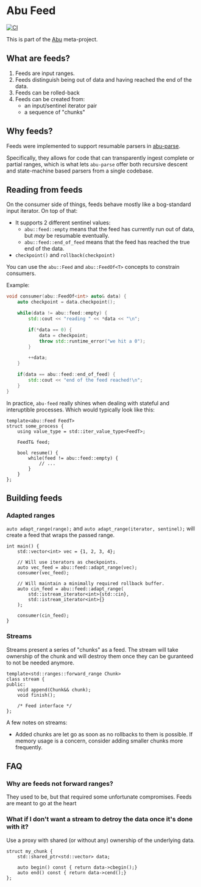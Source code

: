 # Abu Feed

[![CI](https://github.com/abu-lib/feed/actions/workflows/ci.yml/badge.svg)](https://github.com/abu-lib/feed/actions/workflows/ci.yml)

This is part of the [Abu](http://github.com/abu-lib/abu) meta-project.

## What are feeds?

1) Feeds are input ranges.
2) Feeds distinguish being out of data and having reached the end of the data.
3) Feeds can be rolled-back
3) Feeds can be created from:
    - an input/sentinel iterator pair
    - a sequence of "chunks"

## Why feeds?

Feeds were implemented to support resumable parsers in 
[abu-parse](http://github.com/FrancoisChabot/abu-parse).

Specifically, they allows for code that can transparently ingest complete or 
partial ranges, which is what lets `abu-parse` offer both recursive descent and
state-machine based parsers from a single codebase.

## Reading from feeds

On the consumer side of things, feeds behave mostly like a bog-standard input
iterator. On top of that:
- It supports 2 different sentinel values:
    - `abu::feed::empty` means that the feed has currently run out of data, but *may* 
       be resumable eventually.
    - `abu::feed::end_of_feed` means that the feed has reached the true end of the 
       data.
- `checkpoint()` and `rollback(checkpoint)` 

You can use the `abu::Feed` and `abu::FeedOf<T>` concepts to constrain consumers.

Example:

```cpp
void consumer(abu::FeedOf<int> auto& data) {
    auto checkpoint = data.checkpoint();

    while(data != abu::feed::empty) {
        std::cout << "reading " << *data << "\n";

        if(*data == 0) {
            data = checkpoint;
            throw std::runtime_error("we hit a 0");
        }

        ++data;
    }

    if(data == abu::feed::end_of_feed) {
        std::cout << "end of the feed reached!\n";
    }
}
```

In practice, `abu-feed` really shines when dealing with stateful and 
interuptible processes. Which would typically look like this:

```
template<abu::Feed FeedT>
struct some_process {
    using value_type = std::iter_value_type<FeedT>;
    
    FeedT& feed;

    bool resume() {
        while(feed != abu::feed::empty) {
            // ...
        }
    }
};
```

## Building feeds

### Adapted ranges

`auto adapt_range(range);` and `auto adapt_range(iterator, sentinel);` will 
create a feed that wraps the passed range.

```
int main() {
    std::vector<int> vec = {1, 2, 3, 4};

    // Will use iterators as checkpoints.
    auto vec_feed = abu::feed::adapt_range(vec);
    consumer(vec_feed);

    // Will maintain a minimally required rollback buffer.
    auto cin_feed = abu::feed::adapt_range(
        std::istream_iterator<int>{std::cin}, 
        std::istream_iterator<int>{}
    );

    consumer(cin_feed);
}
```
### Streams

Streams present a series of "chunks" as a feed. The stream will take ownership
of the chunk and will destroy them once they can be guranteed to not be needed
anymore.

```
template<std::ranges::forward_range Chunk>
class stream {
public:
    void append(Chunk&& chunk);
    void finish();

    /* Feed interface */
};
```

A few notes on streams:
- Added chunks are let go as soon as no rollbacks to them is possible. If memory
  usage is a concern, consider adding smaller chunks more frequently.

## FAQ

### Why are feeds not forward ranges?

They used to be, but that required some unfortunate compromises. Feeds are meant
to go at the heart 

### What if I don't want a stream to detroy the data once it's done with it?

Use a proxy with shared (or without any) ownership of the underlying data. 

```
struct my_chunk {
    std::shared_ptr<std::vector> data;

    auto begin() const { return data->cbegin();}
    auto end() const { return data->cend();}
};
```